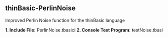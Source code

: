 ## thinBasic-PerlinNoise
Improved Perlin Noise function for the thinBasic language

  **1. Include File:**  PerlinNoise.tbasici
  **2. Console Test Program:** testNoise.tbasi

